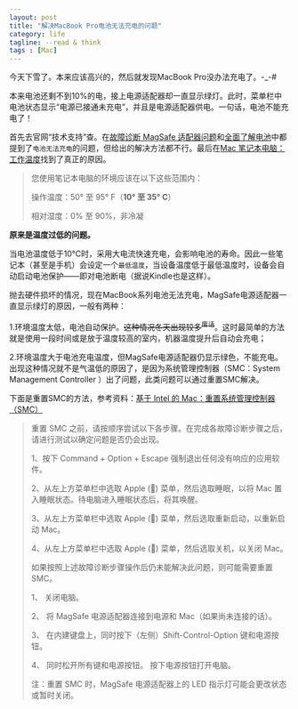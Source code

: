 ```yaml
---
layout: post
title: "解决MacBook Pro电池无法充电的问题"
category: life
tagline: --read & think
tags : [Mac]
---
```



今天下雪了。本来应该高兴的，然后就发现MacBook Pro没办法充电了。-_-#

本来电池还剩不到10%的电，接上电源适配器却一直显示绿灯。此时，菜单栏中电池状态显示“电源已接通未充电”，并且是电源适配器供电。一句话，电池不能充电了！

首先去官网“技术支持”查。在[故障诊断 MagSafe 适配器问题](http://support.apple.com/kb/TS1713?viewlocale=zh_CN)和[全面了解电池](http://support.apple.com/kb/HT1446?viewlocale=zh_CN#Troubleshooting)中都提到了`电池无法充电`的问题，但给出的解决方法都不行。最后在[Mac 笔记本电脑：工作温度](http://support.apple.com/kb/HT1778?viewlocale=zh_CN)找到了真正的原因。

> 您使用笔记本电脑的环境应该在以下这些范围内：
> 
> 操作温度：50° 至 95° F（**10° 至 35° C**）
>
>相对湿度：0% 至 90%，非冷凝

**原来是温度过低的问题。**

当电池温度低于10℃时，采用大电流快速充电，会影响电池的寿命。因此一些笔记本（甚至是手机）会设定一个`最低温度`，当设备温度低于最低温度时，设备会自动启动电池保护——即对电池断电（据说Kindle也是这样）。

抛去硬件损坏的情况，现在MacBook系列电池无法充电，MagSafe电源适配器一直显示绿灯的原因，一般有两种：

1.环境温度太低，电池自动保护。<del>这种情况冬天出现较多<sup>废话</sup></del>。这时最简单的方法就是使用一段时间或是放于温度较高的室内，机器温度提升后自动会充电；

2.环境温度大于电池充电温度，但MagSafe电源适配器仍显示绿色，不能充电。出现这种情况就不是气温低的原因了，是因为系统管理控制器（SMC：System Management Controller ）出了问题，此类问题可以通过重置SMC解决。

下面是重置SMC的方法，参考资料：[基于 Intel 的 Mac：重置系统管理控制器（SMC）](http://support.apple.com/kb/HT3964?viewlocale=zh_CN)

> 重置 SMC 之前，请按顺序尝试以下各步骤。在完成各故障诊断步骤之后，请进行测试以确定问题是否仍会出现。
> 
> 1、按下 Command + Option + Escape 强制退出任何没有响应的应用软件。
> 
> 2、从左上方菜单栏中选取 Apple () 菜单，然后选取睡眠，以将 Mac 置入睡眠状态。待电脑进入睡眠状态后，将其唤醒。
> 
> 3、从左上方菜单栏中选取 Apple () 菜单，然后选取重新启动，以重新启动 Mac。
> 
> 4、从左上方菜单栏中选取 Apple () 菜单，然后选取关机，以关闭 Mac。
> 
> 如果按照上述故障诊断步骤操作后仍未能解决此问题，则可能需要重置 SMC。
> 
> 1、	关闭电脑。
> 
> 2、	将 MagSafe 电源适配器连接到电源和 Mac（如果尚未连接的话）。
> 
> 3、	在内建键盘上，同时按下（左侧）Shift-Control-Option 键和电源按钮。
> 
> 4、	同时松开所有键和电源按钮。 按下电源按钮打开电脑。
>
>  注：重置 SMC 时，MagSafe 电源适配器上的 LED 指示灯可能会更改状态或暂时关闭。